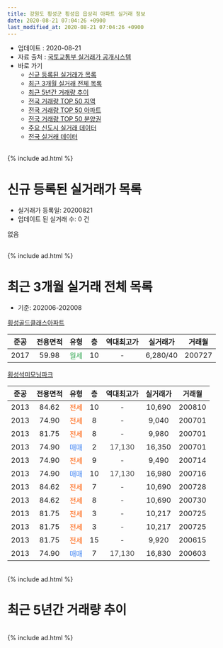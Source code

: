 ```yaml
---
title: 강원도 횡성군 횡성읍 읍상리 아파트 실거래 정보
date: 2020-08-21 07:04:26 +0900
last_modified_at: 2020-08-21 07:04:26 +0900
---
```


* 업데이트 : 2020-08-21
* 자료 출처 : [국토교통부 실거래가 공개시스템](http://rt.molit.go.kr)
* 바로 가기
    * [신규 등록된 실거래가 목록](#신규-등록된-실거래가-목록)
    * [최근 3개월 실거래 전체 목록](#최근-3개월-실거래-전체-목록)
    * [최근 5년간 거래량 추이](#최근-5년간-거래량-추이)
    * [전국 거래량 TOP 50 지역](https://inasie.github.io/apt-trade-info/최근-3개월-전국에서-가장-거래가-많이-발생한-지역)
    * [전국 거래량 TOP 50 아파트](https://inasie.github.io/apt-trade-info/최근-3개월-전국에서-가장-거래가-많이-발생한-아파트)
    * [전국 거래량 TOP 50 분양권](https://inasie.github.io/apt-trade-info/최근-3개월-전국에서-가장-거래가-많이-발생한-분양권)
    * [주요 신도시 실거래 데이터](https://inasie.github.io/apt-trade-info/주요-신도시)
    * [전국 실거래 데이터](https://inasie.github.io/apt-trade-info/전국)
<br>
{% include ad.html %}
<br>

# 신규 등록된 실거래가 목록
* 실거래가 등록일: 20200821
* 업데이트 된 실거래 수: 0 건

없음

<br>
{% include ad.html %}
<br>

# 최근 3개월 실거래 전체 목록
* 기준: 202006-202008


[횡성골드클래스아파트](https://search.naver.com/search.naver?query=%EA%B0%95%EC%9B%90%EB%8F%84+%ED%9A%A1%EC%84%B1%EA%B5%B0+%ED%9A%A1%EC%84%B1%EC%9D%8D+%EC%9D%8D%EC%83%81%EB%A6%AC+%ED%9A%A1%EC%84%B1%EA%B3%A8%EB%93%9C%ED%81%B4%EB%9E%98%EC%8A%A4%EC%95%84%ED%8C%8C%ED%8A%B8)

|준공|전용면적|유형|층|역대최고가|실거래가|거래월|
|:---:|:---:|:---:|:---:|:---:|:---:|:---:|
|2017|59.98|<span style="color:#34a853">월세</span>|10|<span style="color:#444444">-</span>|6,280/40|200727|

[횡성석미모닝파크](https://search.naver.com/search.naver?query=%EA%B0%95%EC%9B%90%EB%8F%84+%ED%9A%A1%EC%84%B1%EA%B5%B0+%ED%9A%A1%EC%84%B1%EC%9D%8D+%EC%9D%8D%EC%83%81%EB%A6%AC+%ED%9A%A1%EC%84%B1%EC%84%9D%EB%AF%B8%EB%AA%A8%EB%8B%9D%ED%8C%8C%ED%81%AC)

|준공|전용면적|유형|층|역대최고가|실거래가|거래월|
|:---:|:---:|:---:|:---:|:---:|:---:|:---:|
|2013|84.62|<span style="color:#ff5a00">전세</span>|10|<span style="color:#444444">-</span>|10,690|200810|
|2013|74.90|<span style="color:#ff5a00">전세</span>|8|<span style="color:#444444">-</span>|9,040|200701|
|2013|81.75|<span style="color:#ff5a00">전세</span>|8|<span style="color:#444444">-</span>|9,980|200701|
|2013|74.90|<span style="color:#4285f3">매매</span>|2|<span style="color:#444444">17,130</span>|16,350|200701|
|2013|74.90|<span style="color:#ff5a00">전세</span>|9|<span style="color:#444444">-</span>|9,490|200714|
|2013|74.90|<span style="color:#4285f3">매매</span>|10|<span style="color:#444444">17,130</span>|16,980|200716|
|2013|84.62|<span style="color:#ff5a00">전세</span>|7|<span style="color:#444444">-</span>|10,690|200728|
|2013|84.62|<span style="color:#ff5a00">전세</span>|8|<span style="color:#444444">-</span>|10,690|200730|
|2013|81.75|<span style="color:#ff5a00">전세</span>|3|<span style="color:#444444">-</span>|10,217|200725|
|2013|81.75|<span style="color:#ff5a00">전세</span>|3|<span style="color:#444444">-</span>|10,217|200725|
|2013|81.75|<span style="color:#ff5a00">전세</span>|15|<span style="color:#444444">-</span>|9,920|200615|
|2013|74.90|<span style="color:#4285f3">매매</span>|7|<span style="color:#444444">17,130</span>|16,830|200603|


<br>
{% include ad.html %}
<br>

# 최근 5년간 거래량 추이


<div style="width:100%;">
    <canvas id="deal_progress" height="200"></canvas>
</div>

<script>
new Chart(document.getElementById("deal_progress"), {
    type: 'line',
    data: {
        labels: ['201508','201509','201510','201511','201512','201601','201602','201603','201604','201605','201606','201607','201608','201609','201610','201611','201612','201701','201702','201703','201704','201705','201706','201707','201708','201709','201710','201711','201712','201801','201802','201803','201804','201805','201806','201807','201808','201809','201810','201811','201812','201901','201902','201903','201904','201905','201906','201907','201908','201909','201910','201911','201912','202001','202002','202003','202004','202005','202006','202007','202008'],
        datasets: [{
            label: '매매',
            pointRadius: 1,
            data: [1, 1, 1, 0, 1, 2, 0, 0, 0, 0, 1, 1, 1, 0, 0, 2, 1, 0, 0, 0, 0, 2, 1, 1, 2, 2, 0, 0, 0, 0, 1, 0, 1, 1, 60, 0, 0, 1, 0, 1, 0, 1, 1, 1, 1, 0, 1, 0, 2, 2, 37, 7, 3, 0, 0, 2, 2, 5, 1, 2, 0],
            borderColor: "rgba(255, 201, 14, 1)",
            backgroundColor: "rgba(255, 201, 14, 0.5)",
            fill: false,
            lineTension: 0
        },{
            label: '전월세',
            pointRadius: 1,
            data: [3, 0, 0, 2, 0, 0, 3, 0, 1, 48, 2, 0, 1, 3, 2, 1, 2, 0, 0, 3, 2, 1, 5, 4, 5, 7, 8, 9, 52, 4, 0, 1, 3, 2, 4, 2, 2, 6, 60, 7, 4, 7, 5, 7, 2, 2, 2, 2, 2, 3, 65, 92, 4, 5, 7, 2, 2, 3, 1, 8, 1],
            borderColor: "rgba(0, 141, 185, 1)",
            backgroundColor: "rgba(0, 141, 185, 0.5)",
            fill: false,
            lineTension: 0
        }
        ]
    },
    options: {
        responsive: true,
        title: {
            display: false
        },
        tooltips: {
            mode: 'index',
            intersect: false
        },
        hover: {
            mode: 'nearest',
            intersect: true
        },
        scales: {
            xAxes: [{
                display: true,
                scaleLabel: {
                    display: true,
                    labelString: '년/월'
                }
            }],
            yAxes: [{
                display: true,
                ticks: {
                    suggestedMin: 0,
                },
                scaleLabel: {
                    display: true,
                    labelString: '실거래 수'
                }
            }]
        }
    }
});

</script>


<br>
{% include ad.html %}
<br>

